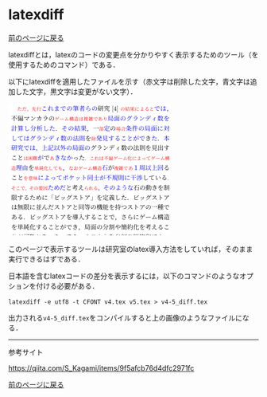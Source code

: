 # latexdiff

<a href="./tips.md">前のページに戻る</a>

latexdiffとは，latexのコードの変更点を分かりやすく表示するためのツール（を使用するためのコマンド）である．

以下にlatexdiffを適用したファイルを示す（赤文字は削除した文字，青文字は追加した文字，黒文字は変更がない文字）．

![latexdiffを適用した結果](../image/latexdiff.png)


このページで表示するツールは研究室のlatex導入方法をしていれば，そのまま実行できるはずである．

日本語を含むlatexコードの差分を表示するには，以下のコマンドのようなオプションを付ける必要がある．

```shell:bash
latexdiff -e utf8 -t CFONT v4.tex v5.tex > v4-5_diff.tex
```

出力される`v4-5_diff.tex`をコンパイルすると上の画像のようなファイルになる．

---

参考サイト

https://qiita.com/S_Kagami/items/9f5afcb76d4dfc2971fc

<a href="./tips.md">前のページに戻る</a>
